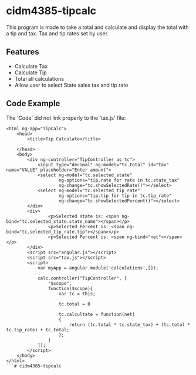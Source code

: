 # cidm4385-tipcalc

This program is made to take a total and calculate and display the total with a tip and tax. Tax and tip rates set by user.

## Features

* Calculate Tax
* Calculate Tip
* Total all calculations
* Allow user to select State sales tax and tip rate

## Code Example

The 'Code' did not link properly to the 'tax.js' file:
```
<html ng-app="TipCalc">
    <head>
		<title>Tip Calculato</title>
		
	</head>
	<body>
	    <div ng-controller="TipController as tc">
            <input type="decimal" ng-model="tc.total" id="tax" name="VALUE" placeholder="Enter amount">
            <select ng-model="tc.selected_state" 
                    ng-options="tip.rate for rate in tc.state_tax" 
                    ng-change="tc.showSelectedRate()"></select>
            <select ng-model="tc.selected_tip_rate" 
                    ng-options="tip.tip for tip in tc.tip_rate" 
                    ng-change="tc.showSelectedPercent()"></select>
        </div>
        <div>
				<p>Selected state is: <span ng-bind="tc.selected_state.state_name"></span></p>
				<p>Selected Percent is: <span ng-bind="tc.selected_tip_rate.tip"></span></p>
				<p>Selected Percent is: <span ng-bind="net"></span></p>
		</div>
        <script src="angular.js"></script>
        <script src="tax.js"></script>
        <script>
            var myApp = angular.module('calculations',[]);
            
            calc.controller("TipController", [
                "$scope",
                function($scope){
                    var tc = this;
            
                    tc.total = 0
                    
                    tc.calcultate = function(net)
                    {
                        return (tc.total * tc.state_tax) + (tc.total * tc.tip_rate) + tc.total;
                    };
                }
            ]);
        </script>
	</body>
</html>
```# cidm4385-tipcalc
